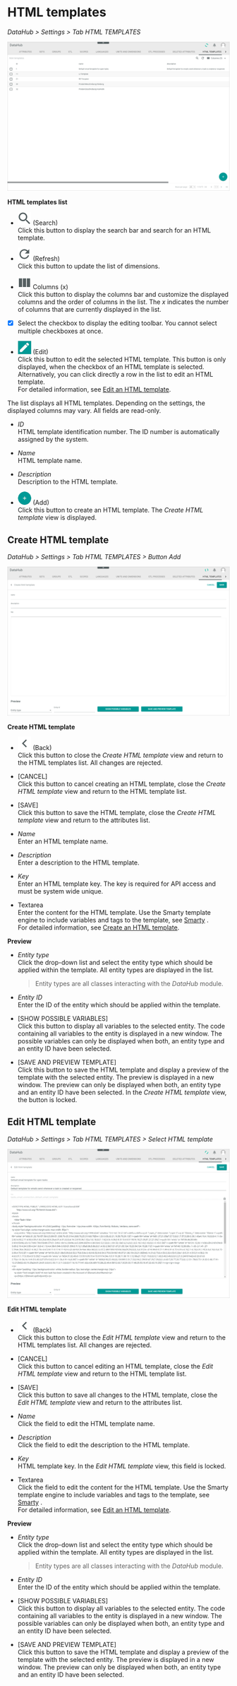 # HTML templates

*DataHub > Settings > Tab HTML TEMPLATES*

![HTML templates](../../Assets/Screenshots/DataHub/Settings/HTMLTemplates/HTMLTemplates.png "[HTML templates]")

**HTML templates list**

- ![Search](../../Assets/Icons/Search.png "[Search]") (Search)   
  Click this button to display the search bar and search for an HTML template.

  [comment]: <> (Wonach kann ich suchen? Nur name und description?)

- ![Refresh](../../Assets/Icons/Refresh01.png "[Refresh]") (Refresh)   
  Click this button to update the list of dimensions.

- ![Columns](../../Assets/Icons/Columns.png "[Columns]") Columns (x)   
  Click this button to display the columns bar and customize the displayed columns and the order of columns in the list. The *x* indicates the number of columns that are currently displayed in the list.

- [x]     
  Select the checkbox to display the editing toolbar. You cannot select multiple checkboxes at once.

- ![Edit](../../Assets/Icons/Edit01.png "[Edit]") (Edit)   
  Click this button to edit the selected HTML template. This button is only displayed, when the checkbox of an HTML template is selected. Alternatively, you can click directly a row in the list to edit an HTML template.   
  For detailed information, see [Edit an HTML template](../Operation/03_ManageHTMLTemplates.md#edit-an-html-template).

The list displays all HTML templates. Depending on the settings, the displayed columns may vary. All fields are read-only.

- *ID*   
  HTML template identification number. The ID number is automatically assigned by the system.

- *Name*   
  HTML template name.

- *Description*   
  Description to the HTML template.

- ![Add](../../Assets/Icons/Plus01.png "[Add]") (Add)   
  Click this button to create an HTML template. The *Create HTML template* view is displayed.   


## Create HTML template

*DataHub > Settings > Tab HTML TEMPLATES > Button Add*

![Create HTML template](../../Assets/Screenshots/DataHub/Settings/HTMLTemplates/CreateHTMLTemplate.png "[Create HTML template]")

**Create HTML template**

- ![Back](../../Assets/Icons/Back02.png "[Back]") (Back)   
  Click this button to close the *Create HTML template* view and return to the HTML templates list. All changes are rejected.

- [CANCEL]   
  Click this button to cancel creating an HTML template, close the *Create HTML template* view and return to the HTML template list.

- [SAVE]   
  Click this button to save the HTML template, close the *Create HTML template* view and return to the attributes list.

- *Name*   
  Enter an HTML template name.

- *Description*   
  Enter a description to the HTML template.

- *Key*   
  Enter an HTML template key. The key is required for API access and must be system wide unique.

- Textarea   
  Enter the content for the HTML template. Use the Smarty template engine to include variables and tags to the template, see [Smarty](https://www.smarty.net/) .    
  For detailed information, see [Create an HTML template](./03_ManageHTMLTemplates#create-an-html-template).


**Preview**

- *Entity type*   
  Click the drop-down list and select the entity type which should be applied within the template. All entity types are displayed in the list.

  > Entity types are all classes interacting with the *DataHub* module.


- *Entity ID*   
  Enter the ID of the entity which should be applied within the template.

- [SHOW POSSIBLE VARIABLES]   
  Click this button to display all variables to the selected entity. The code containing all variables to the entity is displayed in a new window. The possible variables can only be displayed when both, an entity type and an entity ID have been selected.

- [SAVE AND PREVIEW TEMPLATE]   
  Click this button to save the HTML template and display a preview of the template with the selected entity. The preview is displayed in a new window. The preview can only be displayed when both, an entity type and an entity ID have been selected. In the *Create HTML template* view, the button is locked.

  [comment]: <> (Ist das so gedacht, dass ich den Button nicht klicken kann?)



## Edit HTML template

*DataHub > Settings > Tab HTML TEMPLATES > Select HTML template*

![Edit HTML template](../../Assets/Screenshots/DataHub/Settings/HTMLTemplates/EditHTMLTemplate.png "[Edit HTML template]")

**Edit HTML template**

- ![Back](../../Assets/Icons/Back02.png "[Back]") (Back)   
  Click this button to close the *Edit HTML template* view and return to the HTML templates list. All changes are rejected.

- [CANCEL]   
  Click this button to cancel editing an HTML template, close the *Edit HTML template* view and return to the HTML template list.

- [SAVE]   
  Click this button to save all changes to the HTML template, close the *Edit HTML template* view and return to the attributes list.

- *Name*   
  Click the field to edit the HTML template name.

- *Description*   
  Click the field to edit the description to the HTML template.

- *Key*   
  HTML template key. In the *Edit HTML template* view, this field is locked.

- Textarea   
  Click the field to edit the content for the HTML template. Use the Smarty template engine to include variables and tags to the template, see [Smarty](https://www.smarty.net/) .   
  For detailed information, see [Edit an HTML template](./03_ManageHTMLTemplates#edit-an-html-template).


**Preview**

- *Entity type*   
  Click the drop-down list and select the entity type which should be applied within the template. All entity types are displayed in the list.

  > Entity types are all classes interacting with the *DataHub* module.


- *Entity ID*   
  Enter the ID of the entity which should be applied within the template.

- [SHOW POSSIBLE VARIABLES]   
  Click this button to display all variables to the selected entity. The code containing all variables to the entity is displayed in a new window. The possible variables can only be displayed when both, an entity type and an entity ID have been selected.

- [SAVE AND PREVIEW TEMPLATE]   
  Click this button to save the HTML template and display a preview of the template with the selected entity. The preview is displayed in a new  window. The preview can only be displayed when both, an entity type and an entity ID have been selected.
